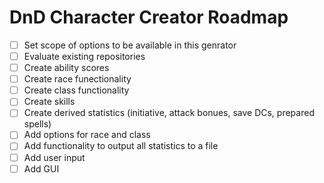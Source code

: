 # DnD Character Creator Roadmap
- [ ] Set scope of options to be available in this genrator
- [ ] Evaluate existing repositories
- [ ] Create ability scores
- [ ] Create race funectionality
- [ ] Create class functionality
- [ ] Create skills
- [ ] Create derived statistics (initiative, attack bonues, save DCs, prepared spells)
- [ ] Add options for race and class
- [ ] Add functionality to output all statistics to a file
- [ ] Add user input
- [ ] Add GUI
